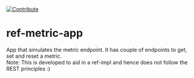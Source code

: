 [![Contribute](https://www.eclipse.org/che/contribute.svg)](https://devspaces.apps.cluster-knl82.knl82.sandbox2525.opentlc.com/dashboard/#/workspaces/#https://github.com/codequester/ref-metric-app)

# ref-metric-app
App that simulates the metric endpoint. It has couple of endpoints to get, set and reset a metric.
<br>
Note: This is developed to aid in a ref-impl and hence does not follow the REST principles :)

